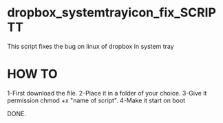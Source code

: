 # dropbox_systemtrayicon_fix_SCRIPTT
This script fixes the bug on linux of dropbox in system tray


# HOW TO

1-First download the file.
2-Place it in a folder of your choice.
3-Give it permission chmod +x "name of script".
4-Make it start on boot 

DONE.
